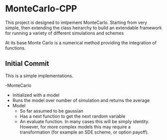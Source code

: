 # MonteCarlo-CPP

This project is designed to imlpement MonteCarlo.  Starting from very simple, then extending the class heirarchy to build an extendable framework for running a variety of different simulations and schemes

At its base Monte Carlo is a numerical method providing the integration of functions.

## Initial Commit

This is a simple implementations.

-MonteCarlo
  - Initialized with a model
  - Runs the model over number of simulation and returns the  average
- Model
  - So far assumed to be gaussian
  - Has a next function to get the next random variable
  - An evaluate function.  In many cases this will be simply identity.  However, for more complex models this may require a transformation (for example an SDE scheme, or option payoff).
  
